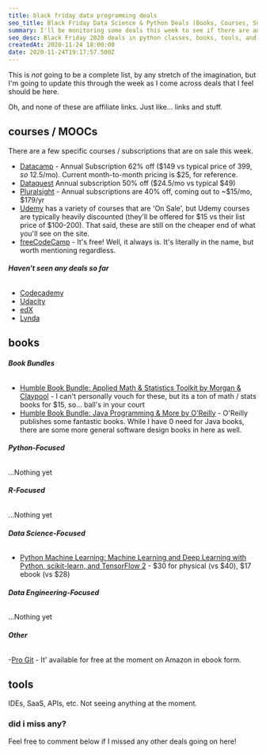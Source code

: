 ```yaml
---
title: black friday data programming deals 
seo_title: Black Friday Data Science & Python Deals (Books, Courses, Subscriptions, etc.)
summary: I'll be monitoring some deals this week to see if there are any interesting offerings around in python, r, data science, etc.
seo_desc: Black Friday 2020 deals in python classes, books, tools, and more.
createdAt: 2020-11-24 18:00:00
date: 2020-11-24T19:17:57.500Z
---
```


This is *not* going to be a complete list, by any stretch of the imagination, but I'm going to update this through the week as I come across deals that I feel should be here.

Oh, and none of these are affiliate links. Just like... links and stuff.

## courses / MOOCs

There are a few specific courses / subscriptions that are on sale this week.

- [Datacamp](https://www.datacamp.com/promo/black-friday-2020) - Annual Subscription 62% off ($149 vs typical price of $399, so ~$12.5/mo). Current month-to-month pricing is $25, for reference.
- [Dataquest](https://www.dataquest.io/subscribe) Annual subscription 50% off ($24.5/mo vs typical $49)
- [Pluralsight](https://www.pluralsight.com/pricing/skills) - Annual subscriptions are 40% off, coming out to ~$15/mo, $179/yr
- [Udemy](https://www.udemy.com/) has a variety of courses that are 'On Sale', but Udemy courses are typically heavily discounted (they'll be offered for $15 vs their list price of $100-200).  That said, these are still on the cheaper end of what you'll see on the site.
- [freeCodeCamp](https://www.freecodecamp.org/learn) - It's free! Well, it always is. It's literally in the name, but worth mentioning regardless.

###### **Haven't seen any deals so far**
- [Codecademy](https://www.codecademy.com/)
- [Udacity](https://www.udacity.com/)
- [edX](https://www.edx.org/)
- [Lynda](https://www.lynda.com/)


## books

###### **Book Bundles**
- [Humble Book Bundle: Applied Math & Statistics Toolkit by Morgan & Claypool](https://www.humblebundle.com/books/applied-math-statistics-toolkit-morgan-claypool-books) - I can't personally vouch for these, but its a ton of math / stats books for $15, so... ball's in your court
- [Humble Book Bundle: Java Programming & More by O'Reilly](https://www.humblebundle.com/books/java-programming-more-oreilly-books) - O'Reilly publishes some fantastic books.  While I have 0 need for Java books, there are some more general software design books in here as well.


###### **Python-Focused**

...Nothing yet

###### **R-Focused**

...Nothing yet

###### **Data Science-Focused**
- [Python Machine Learning: Machine Learning and Deep Learning with Python, scikit-learn, and TensorFlow 2](https://www.amazon.com/Python-Machine-Learning-scikit-learn-TensorFlow/dp/1789955750) - $30 for physical (vs $40), $17 ebook (vs $28)

###### **Data Engineering-Focused**

...Nothing yet

###### **Other**
-[Pro Git](https://www.amazon.com/Pro-Git-Scott-Chacon-ebook/dp/B01ISNIKES) - It' available for free at the moment on Amazon in ebook form.


## tools

IDEs, SaaS, APIs, etc.  Not seeing anything at the moment.


### did i miss any?

Feel free to comment below if I missed any other deals going on here!